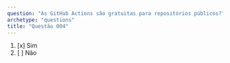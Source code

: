 ```yaml
---
question: "As GitHub Actions são gratuitas para repositórios públicos?"
archetype: "questions"
title: "Questão 004"
---
```


1. [x] Sim
1. [ ] Não
